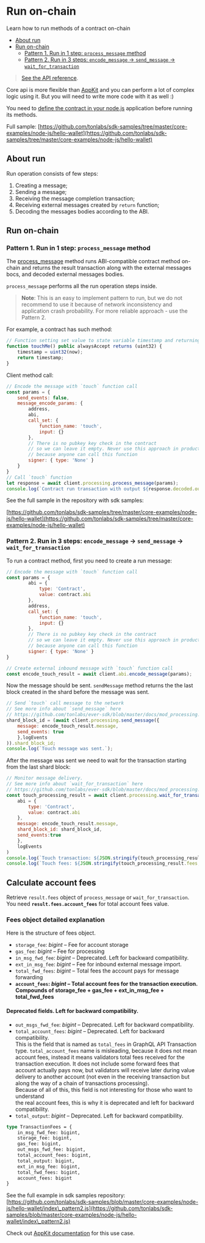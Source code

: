 # Run on-chain

Learn how to run methods of a contract on-chain

* [About run](run\_onchain.md#about-run)
* [Run on-chain](run\_onchain.md#run-on-chain-1)
  * [Pattern 1. Run in 1 step: `process_message` method](run\_onchain.md#pattern-1-run-in-1-step-process\_message-method)
  * [Pattern 2. Run in 3 steps: `encode_message` -> `send_message` -> `wait_for_transaction`](run\_onchain.md#pattern-2--run-in-3-steps-encode\_message----send\_message---wait\_for\_transaction)

> [See the API reference](../../reference/types-and-methods/modules.md).

Core api is more flexible than [AppKit](https://github.com/tonlabs/ever-appkit-js) and you can perform a lot of complex logic using it. But you will need to write more code with it as well :)

You need to [define the contract in your node.js](add\_contract\_to\_your\_app.md) application before running its methods.

Full sample: [https://github.com/tonlabs/sdk-samples/tree/master/core-examples/node-js/hello-wallet](https://github.com/tonlabs/sdk-samples/tree/master/core-examples/node-js/hello-wallet)

## About run

Run operation consists of few steps:

1. Creating a message;
2. Sending a message;
3. Receiving the message completion transaction;
4. Receiving external messages created by `return` function;
5. Decoding the messages bodies according to the ABI.

## Run on-chain

### Pattern 1. Run in 1 step: `process_message` method

The [process\_message](../../reference/types-and-methods/mod\_processing.md#process\_message) method runs ABI-compatible contract method on-chain and returns the result transaction along with the external messages bocs, and decoded external messages bodies.

`process_message` performs all the run operation steps inside.

> **Note**: This is an easy to implement pattern to run, but we do not recommend to use it because of network inconsistency and application crash probability. For more reliable approach - use the Pattern 2.

For example, a contract has such method:

```javascript
// Function setting set value to state variable timestamp and returning it
function touchMe() public alwaysAccept returns (uint32) {
    timestamp = uint32(now);
    return timestamp;
}
```

Client method call:

```javascript
// Encode the message with `touch` function call
const params = {
    send_events: false,
    message_encode_params: {
        address,
        abi,
        call_set: {
            function_name: 'touch',
            input: {}
        },
        // There is no pubkey key check in the contract
        // so we can leave it empty. Never use this approach in production
        // because anyone can call this function
        signer: { type: 'None' }
    }
}
// Call `touch` function
let response = await client.processing.process_message(params);
console.log(`Сontract run transaction with output ${response.decoded.output}, ${response.transaction.id}`);
```

See the full sample in the repository with sdk samples:

[https://github.com/tonlabs/sdk-samples/tree/master/core-examples/node-js/hello-wallet](https://github.com/tonlabs/sdk-samples/tree/master/core-examples/node-js/hello-wallet)

### Pattern 2. Run in 3 steps: `encode_message` -> `send_message` -> `wait_for_transaction`

To run a contract method, first you need to create a run message:

```javascript
// Encode the message with `touch` function call
const params = {
        abi = {
            type: 'Contract',
            value: contract.abi
        },
        address,
        call_set: {
            function_name: 'touch',
            input: {}
        },
        // There is no pubkey key check in the contract
        // so we can leave it empty. Never use this approach in production
        // because anyone can call this function
        signer: { type: 'None' }
}

// Create external inbound message with `touch` function call
const encode_touch_result = await client.abi.encode_message(params);
```

Now the message should be sent. `sendMessage` method returns the the last block created in the shard before the message was sent.

```javascript
// Send `touch` call message to the network
// See more info about `send_message` here  
// https://github.com/tonlabs/ever-sdk/blob/master/docs/mod_processing.md#send_message
shard_block_id = (await client.processing.send_message({
    message: encode_touch_result.message,
    send_events: true
    },logEvents
)).shard_block_id;
console.log(`Touch message was sent.`);
```

After the message was sent we need to wait for the transaction starting from the last shard block:

```javascript
// Monitor message delivery. 
// See more info about `wait_for_transaction` here  
// https://github.com/tonlabs/ever-sdk/blob/master/docs/mod_processing.md#wait_for_transaction
const touch_processing_result = await client.processing.wait_for_transaction({
    abi = {
        type: 'Contract',
        value: contract.abi
    },
    message: encode_touch_result.message,
    shard_block_id: shard_block_id,
    send_events:true
    },
    logEvents
)
console.log(`Touch transaction: ${JSON.stringify(touch_processing_result.transaction,null,2)}`);
console.log(`Touch fees: ${JSON.stringify(touch_processing_result.fees,null,2)}`);
```



## Calculate account fees

Retrieve `result.fees` object of `process_message` or `wait_for_transaction`. You need **`result.fees.account_fees`** for total account fees value.

### Fees object detailed explanation

Here is the structure of fees object.

* `storage_fee`: _bigint_ – Fee for account storage
* `gas_fee`: _bigint_ – Fee for processing
* `in_msg_fwd_fee`: _bigint_ – Deprecated. Left for backward compatibility.&#x20;
* `ext_in_msg_fee`: _bigint_ – Fee for inbound external message import.
* `total_fwd_fees`: _bigint_ – Total fees the account pays for message forwarding
* **`account_fees`: **_**bigint**_** – Total account fees for the transaction execution. Compounds of storage\_fee + gas\_fee + ext\_in\_msg\_fee + total\_fwd\_fees**

#### Deprecated fields. Left for backward compatibility.

* `out_msgs_fwd_fee`: _bigint_ – Deprecated. Left for backward compatibility.
* `total_account_fees`: _bigint_ – Deprecated.  Left for backward compatibility.\
  This is the field that is named as `total_fees` in GraphQL API Transaction type. `total_account_fees` name is misleading, because it does not mean account fees, instead it means validators total fees received for the transaction execution. It does not include some forward fees that account actually pays now, but validators will receive later during value delivery to another account (not even in the receiving transaction but along the way of a chain of transactions processing).\
  Because of all of this, this field is not interesting for those who want to understand\
  the real account fees, this is why it is deprecated and left for backward compatibility.
* `total_output`: _bigint_ – Deprecated. Left for backward compatibility.&#x20;

```graphql
type TransactionFees = {
    in_msg_fwd_fee: bigint,
    storage_fee: bigint,
    gas_fee: bigint,
    out_msgs_fwd_fee: bigint,
    total_account_fees: bigint,
    total_output: bigint,
    ext_in_msg_fee: bigint,
    total_fwd_fees: bigint,
    account_fees: bigint
}
```

See the full example in sdk samples repository: [https://github.com/tonlabs/sdk-samples/blob/master/core-examples/node-js/hello-wallet/index\_pattern2.js](https://github.com/tonlabs/sdk-samples/blob/master/core-examples/node-js/hello-wallet/index\_pattern2.js)

Check out [AppKit documentation](https://docs.everos.dev/appkit-js/guides/run\_onchain) for this use case.
